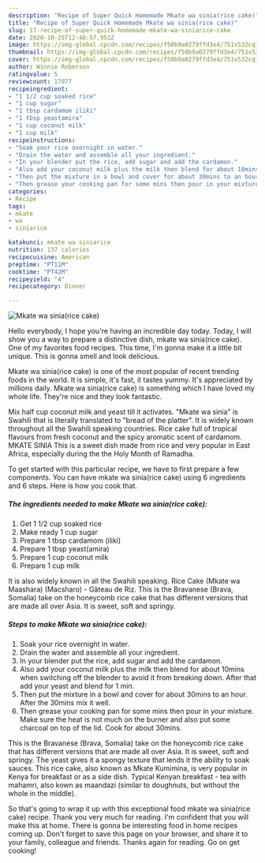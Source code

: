 ```yaml
---
description: "Recipe of Super Quick Homemade Mkate wa sinia(rice cake)"
title: "Recipe of Super Quick Homemade Mkate wa sinia(rice cake)"
slug: 17-recipe-of-super-quick-homemade-mkate-wa-siniarice-cake
date: 2020-10-25T12:40:57.951Z
image: https://img-global.cpcdn.com/recipes/f50b9a0279ffd3e4/751x532cq70/mkate-wa-siniarice-cake-recipe-main-photo.jpg
thumbnail: https://img-global.cpcdn.com/recipes/f50b9a0279ffd3e4/751x532cq70/mkate-wa-siniarice-cake-recipe-main-photo.jpg
cover: https://img-global.cpcdn.com/recipes/f50b9a0279ffd3e4/751x532cq70/mkate-wa-siniarice-cake-recipe-main-photo.jpg
author: Winnie Roberson
ratingvalue: 5
reviewcount: 17077
recipeingredient:
- "1 1/2 cup soaked rice"
- "1 cup sugar"
- "1 tbsp cardamom iliki"
- "1 tbsp yeastamira"
- "1 cup coconut milk"
- "1 cup milk"
recipeinstructions:
- "Soak your rice overnight in water."
- "Drain the water and assemble all your ingredient."
- "In your blender put the rice, add sugar and add the cardamon."
- "Also add your coconut milk plus the milk then blend for about 10mins when switching off the blender to avoid it from breaking down. After that add your yeast and blend for 1 min."
- "Then put the mixture in a bowl and cover for about 30mins to an hour. After the 30mins mix it well."
- "Then grease your cooking pan for some mins then pour in your mixture. Make sure the heat is not much on the burner and also put some charcoal on top of the lid. Cook for about 30mins."
categories:
- Recipe
tags:
- mkate
- wa
- siniarice

katakunci: mkate wa siniarice 
nutrition: 137 calories
recipecuisine: American
preptime: "PT11M"
cooktime: "PT42M"
recipeyield: "4"
recipecategory: Dinner

---
```



![Mkate wa sinia(rice cake)](https://img-global.cpcdn.com/recipes/f50b9a0279ffd3e4/751x532cq70/mkate-wa-siniarice-cake-recipe-main-photo.jpg)

Hello everybody, I hope you're having an incredible day today. Today, I will show you a way to prepare a distinctive dish, mkate wa sinia(rice cake). One of my favorites food recipes. This time, I'm gonna make it a little bit unique. This is gonna smell and look delicious.

Mkate wa sinia(rice cake) is one of the most popular of recent trending foods in the world. It is simple, it's fast, it tastes yummy. It's appreciated by millions daily. Mkate wa sinia(rice cake) is something which I have loved my whole life. They're nice and they look fantastic.

Mix half cup coconut milk and yeast till it activates. &#34;Mkate wa sinia&#34; is Swahili that is literally translated to &#34;bread of the platter&#34;. It is widely known throughout all the Swahili speaking countries. Rice cake full of tropical flavours from fresh coconut and the spicy aromatic scent of cardamom. MKATE SINIA This is a sweet dish made from rice and very popular in East Africa, especially during the the Holy Month of Ramadha.


To get started with this particular recipe, we have to first prepare a few components. You can have mkate wa sinia(rice cake) using 6 ingredients and 6 steps. Here is how you cook that.

<!--inarticleads1-->

##### The ingredients needed to make Mkate wa sinia(rice cake):

1. Get 1 1/2 cup soaked rice
1. Make ready 1 cup sugar
1. Prepare 1 tbsp cardamom (iliki)
1. Prepare 1 tbsp yeast(amira)
1. Prepare 1 cup coconut milk
1. Prepare 1 cup milk


It is also widely known in all the Swahili speaking. Rice Cake (Mkate wa Maashara) (Macsharo) - Gâteau de Riz. This is the Bravanese (Brava, Somalia) take on the honeycomb rice cake that has different versions that are made all over Asia. It is sweet, soft and springy. 

<!--inarticleads2-->

##### Steps to make Mkate wa sinia(rice cake):

1. Soak your rice overnight in water.
1. Drain the water and assemble all your ingredient.
1. In your blender put the rice, add sugar and add the cardamon.
1. Also add your coconut milk plus the milk then blend for about 10mins when switching off the blender to avoid it from breaking down. After that add your yeast and blend for 1 min.
1. Then put the mixture in a bowl and cover for about 30mins to an hour. After the 30mins mix it well.
1. Then grease your cooking pan for some mins then pour in your mixture. Make sure the heat is not much on the burner and also put some charcoal on top of the lid. Cook for about 30mins.


This is the Bravanese (Brava, Somalia) take on the honeycomb rice cake that has different versions that are made all over Asia. It is sweet, soft and springy. The yeast gives it a spongy texture that lends it the ability to soak sauces. This rice cake, also known as Mkate Kumimina, is very popular in Kenya for breakfast or as a side dish. Typical Kenyan breakfast - tea with mahamri, also kown as maandazi (similar to doughnuts, but without the whole in the middle). 

So that's going to wrap it up with this exceptional food mkate wa sinia(rice cake) recipe. Thank you very much for reading. I'm confident that you will make this at home. There is gonna be interesting food in home recipes coming up. Don't forget to save this page on your browser, and share it to your family, colleague and friends. Thanks again for reading. Go on get cooking!

